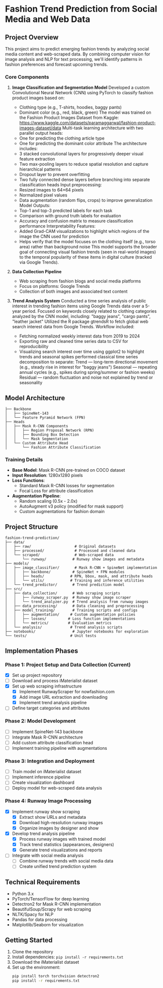 # Fashion Trend Prediction from Social Media and Web Data

## Project Overview
This project aims to predict emerging fashion trends by analyzing social media content and web-scraped data. By combining computer vision for image analysis and NLP for text processing, we'll identify patterns in fashion preferences and forecast upcoming trends.

### Core Components
1. **Image Classification and Segmentation Model**
   Developed a custom Convolutional Neural Network (CNN) using PyTorch to classify fashion product images based on:
   - Clothing type (e.g., T-shirts, hoodies, baggy pants)
   - Dominant color (e.g., red, black, green)
The model was trained on the Fashion Product Images Dataset from Kaggle:
https://www.kaggle.com/datasets/paramaggarwal/fashion-product-images-dataset/data
Multi-task learning architecture with two parallel output heads:
   - One for predicting the clothing article type
   - One for predicting the dominant color attribute
The architecture includes:
   - 3 stacked convolutional layers for progressively deeper visual feature extraction
   - Two max-pooling layers to reduce spatial resolution and capture hierarchical patterns
   - Dropout layer to prevent overfitting
   - Two fully connected dense layers before branching into separate classification heads
Input preprocessing:
   - Resized images to 64×64 pixels
   - Normalized pixel values
   - Data augmentation (random flips, crops) to improve generalization
Model Outputs:
   - Top-1 and top-3 predicted labels for each task
   - Comparison with ground truth labels for evaluation
   - Accuracy and confusion matrix to measure classification performance
Interpretability Features:
   - Added Grad-CAM visualizations to highlight which regions of the image the CNN used for prediction
   - Helps verify that the model focuses on the clothing itself (e.g., torso area) rather than background noise
This model supports the broader goal of connecting visual fashion trends (seen in real-world images) to the temporal popularity of these items in digital culture (tracked via Google Trends).

2. **Data Collection Pipeline**
   - Web scraping from fashion blogs and social media platforms
   - Focus on platforms: Google Trends
   - Collection of both images and associated text content

3. **Trend Analysis System**
Conducted a time series analysis of public interest in trending fashion items using Google Trends data over a 5-year period.
Focused on keywords closely related to clothing categories analyzed by the CNN model, including: "baggy jeans", "cargo pants", "leather jacket"
Utilized the R package gtrendsR to fetch global web search interest data from Google Trends.
Workflow included:
   - Fetching normalized weekly interest data from 2019 to 2024
   - Exporting raw and cleaned time series data to CSV for reproducibility
   - Visualizing search interest over time using ggplot2 to highlight trends and seasonal spikes
performed classical time series decomposition to separate:
Trend — long-term directional movement (e.g., steady rise in interest for "baggy jeans")
Seasonal — repeating annual cycles (e.g., spikes during spring/summer or fashion weeks)
Residual — random fluctuation and noise not explained by trend or seasonality




## Model Architecture
```
├── Backbone
│   ├── SpineNet-143
│   └── Feature Pyramid Network (FPN)
├── Heads
│   ├── Mask R-CNN Components
│   │   ├── Region Proposal Network (RPN)
│   │   ├── Bounding Box Detection
│   │   └── Mask Segmentation
│   └── Custom Attribute Head
│       └── Fashion Attribute Classification
```

### Training Details
- **Base Model**: Mask R-CNN pre-trained on COCO dataset
- **Input Resolution**: 1280x1280 pixels
- **Loss Functions**:
  - Standard Mask R-CNN losses for segmentation
  - Focal Loss for attribute classification
- **Augmentation Pipeline**:
  - Random scaling (0.5x - 2.0x)
  - AutoAugment v3 policy (modified for mask support)
  - Custom augmentations for fashion domain

## Project Structure
```
fashion-trend-prediction/
├── data/
│   ├── raw/                    # Original datasets
│   ├── processed/              # Processed and cleaned data
│   └── scraped/                # Web-scraped data
│       └── runway/            # Runway show images and metadata
├── models/
│   ├── image_classifier/       # Mask R-CNN + SpineNet implementation
│   │   ├── backbone/          # SpineNet + FPN modules
│   │   ├── heads/            # RPN, bbox, mask, and attribute heads
│   │   └── utils/            # Training and inference utilities
│   └── trend_predictor/       # Trend prediction model
├── src/
│   ├── data_collection/       # Web scraping scripts
│   │   ├── runway_scraper.py  # Runway show image scraper
│   │   └── trend_analyzer.py  # Trend analysis from runway images
│   ├── data_processing/       # Data cleaning and preprocessing
│   ├── model_training/        # Training scripts and configs
│   │   ├── augmentation/     # Custom augmentation policies
│   │   ├── losses/          # Loss function implementations
│   │   └── metrics/         # Evaluation metrics
│   └── analysis/             # Trend analysis scripts
├── notebooks/                 # Jupyter notebooks for exploration
└── tests/                    # Unit tests
```

## Implementation Phases

### Phase 1: Project Setup and Data Collection (Current)
- [x] Set up project repository
- [ ] Download and process iMaterialist dataset
- [x] Set up web scraping infrastructure
  - [x] Implement RunwayScraper for nowfashion.com
  - [x] Add image URL extraction and downloading
  - [x] Implement trend analysis pipeline
- [ ] Define target categories and attributes

### Phase 2: Model Development
- [ ] Implement SpineNet-143 backbone
- [ ] Integrate Mask R-CNN architecture
- [ ] Add custom attribute classification head
- [ ] Implement training pipeline with augmentations

### Phase 3: Integration and Deployment
- [ ] Train model on iMaterialist dataset
- [ ] Implement inference pipeline
- [ ] Create visualization dashboard
- [ ] Deploy model for web-scraped data analysis

### Phase 4: Runway Image Processing
- [x] Implement runway show scraping
  - [x] Extract show URLs and metadata
  - [x] Download high-resolution runway images
  - [x] Organize images by designer and show
- [x] Develop trend analysis pipeline
  - [x] Process runway images with trained model
  - [x] Track trend statistics (appearances, designers)
  - [x] Generate trend visualizations and reports
- [ ] Integrate with social media analysis
  - [ ] Combine runway trends with social media data
  - [ ] Create unified trend prediction system

## Technical Requirements
- Python 3.x
- PyTorch/TensorFlow for deep learning
- Detectron2 for Mask R-CNN implementation
- BeautifulSoup/Scrapy for web scraping
- NLTK/Spacy for NLP
- Pandas for data processing
- Matplotlib/Seaborn for visualization

## Getting Started
1. Clone the repository
2. Install dependencies: `pip install -r requirements.txt`
3. Download the iMaterialist dataset
4. Set up the environment:
   ```bash
   pip install torch torchvision detectron2
   pip install -r requirements.txt
